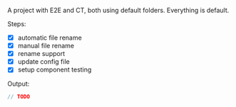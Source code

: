 A project with E2E and CT, both using default folders. Everything is default.

Steps:

- [x] automatic file rename
- [x] manual file rename
- [x] rename support
- [x] update config file
- [x] setup component testing

Output:

```js
// TODO
```
